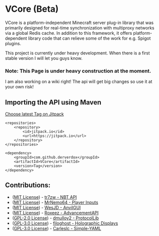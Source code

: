 
# VCore (Beta)

VCore is a platform-independent Minecraft server plug-in library that was primarily designed for real-time
synchronization with multiproxy networks via a global Redis cache. In addition to this framework, it offers
platform-dependent library code that can relieve some of the work for e.g. Spigot plugins.

This project is currently under heavy development. When there is a first stable version I will let you guys know.

### Note: This Page is under heavy construction at the moment.
I am also working on a wiki right! 
The api will get big changes so use it at your own risk!

## Importing the API using Maven

[Choose latest Tag on Jitpack](https://jitpack.io/#derverdox/VCore)

	<repositories>
		<repository>
		    <id>jitpack.io</id>
		    <url>https://jitpack.io</url>
		</repository>
	</repositories>
 
 	<dependency>
	    <groupId>com.github.derverdox</groupId>
	    <artifactId>VCore</artifactId>
	    <version>Tag</version>
	</dependency>
	

## Contributions:

 - ([MIT License](https://github.com/tr7zw/Item-NBT-API/blob/master/LICENSE)) - [tr7zw - NBT API](https://github.com/tr7zw/Item-NBT-API)
 - ([MIT License](https://github.com/MrNemo64/player-inputs/blob/master/LICENSE)) - [MrNemo64 - Player Inputs](https://github.com/MrNemo64/player-inputs)
 - ([MIT License](https://github.com/WesJD/AnvilGUI/blob/master/LICENSE)) - [WesJD - AnvilGUI](https://github.com/WesJD/AnvilGUI) 
 - ([MIT License](https://github.com/Roxeez/AdvancementAPI/blob/master/LICENSE)) - [Roxeez - AdvancementAPI](https://github.com/Roxeez/AdvancementAPI) 
 - ([GPL-2.0 License](https://github.com/dmulloy2/ProtocolLib/blob/master/License.txt)) - [dmulloy2 - ProtocolLib](https://github.com/dmulloy2/ProtocolLib) 
 - ([GPL-3.0 License](https://dev.bukkit.org/projects/holographic-displays)) - [filoghost - Holographic Displays](https://dev.bukkit.org/projects/holographic-displays) 
 - ([GPL-3.0 License](https://github.com/Carleslc/Simple-YAML/blob/master/LICENSE)) - [Carleslc - Simple-YAML](https://github.com/Carleslc/Simple-YAML)
